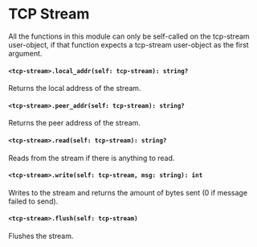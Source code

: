 # TCP Stream
All the functions in this module can only be self-called on the tcp-stream user-object, if that function expects a tcp-stream user-object as the first argument.

#### `<tcp-stream>.local_addr(self: tcp-stream): string?`
Returns the local address of the stream.

#### `<tcp-stream>.peer_addr(self: tcp-stream): string?`
Returns the peer address of the stream.

#### `<tcp-stream>.read(self: tcp-stream): string?`
Reads from the stream if there is anything to read.

#### `<tcp-stream>.write(self: tcp-stream, msg: string): int`
Writes to the stream and returns the amount of bytes sent (0 if message failed to send).

#### `<tcp-stream>.flush(self: tcp-stream)`
Flushes the stream.
